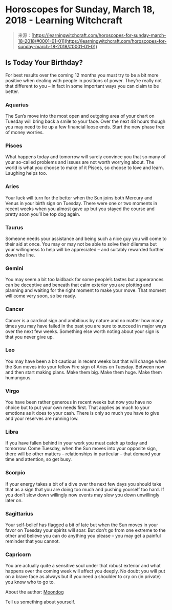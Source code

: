 <!--yml
category: 未分类
date: 2024-06-12 18:19:32
-->

# Horoscopes for Sunday, March 18, 2018 - Learning Witchcraft

> 来源：[https://learningwitchcraft.com/horoscopes-for-sunday-march-18-2018/#0001-01-01](https://learningwitchcraft.com/horoscopes-for-sunday-march-18-2018/#0001-01-01)

## Is Today Your Birthday?

For best results over the coming 12 months you must try to be a bit more positive when dealing with people in positions of power. They’re really not that different to you – in fact in some important ways you can claim to be better.

### Aquarius

The Sun’s move into the most open and outgoing area of your chart on Tuesday will bring back a smile to your face. Over the next 48 hours though you may need to tie up a few financial loose ends. Start the new phase free of money worries.

### Pisces

What happens today and tomorrow will surely convince you that so many of your so-called problems and issues are not worth worrying about. The world is what you choose to make of it Pisces, so choose to love and learn. Laughing helps too.

### Aries

Your luck will turn for the better when the Sun joins both Mercury and Venus in your birth sign on Tuesday. There were one or two moments in recent weeks when you almost gave up but you stayed the course and pretty soon you’ll be top dog again.

### Taurus

Someone needs your assistance and being such a nice guy you will come to their aid at once. You may or may not be able to solve their dilemma but your willingness to help will be appreciated – and suitably rewarded further down the line.

### Gemini

You may seem a bit too laidback for some people’s tastes but appearances can be deceptive and beneath that calm exterior you are plotting and planning and waiting for the right moment to make your move. That moment will come very soon, so be ready.

### Cancer

Cancer is a cardinal sign and ambitious by nature and no matter how many times you may have failed in the past you are sure to succeed in major ways over the next few weeks. Something else worth noting about your sign is that you never give up.

### Leo

You may have been a bit cautious in recent weeks but that will change when the Sun moves into your fellow Fire sign of Aries on Tuesday. Between now and then start making plans. Make them big. Make them huge. Make them humungous.

### Virgo

You have been rather generous in recent weeks but now you have no choice but to put your own needs first. That applies as much to your emotions as it does to your cash. There is only so much you have to give and your reserves are running low.

### Libra

If you have fallen behind in your work you must catch up today and tomorrow. Come Tuesday, when the Sun moves into your opposite sign, there will be other matters – relationships in particular – that demand your time and attention, so get busy.

### Scorpio

If your energy takes a bit of a dive over the next few days you should take that as a sign that you are doing too much and pushing yourself too hard. If you don’t slow down willingly now events may slow you down unwillingly later on.

### Sagittarius

Your self-belief has flagged a bit of late but when the Sun moves in your favor on Tuesday your spirits will soar. But don’t go from one extreme to the other and believe you can do anything you please – you may get a painful reminder that you cannot.

### Capricorn

You are actually quite a sensitive soul under that robust exterior and what happens over the coming week will affect you deeply. No doubt you will put on a brave face as always but if you need a shoulder to cry on (in private) you know who to go to.

About the author: [Moondog](https://learningwitchcraft.com/profile/?tthayer/)

Tell us something about yourself.